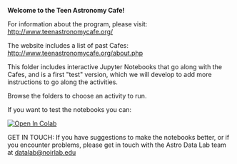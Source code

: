 **Welcome to the Teen Astronomy Cafe!**

For information about the program, please visit: http://www.teenastronomycafe.org/  

The website includes a list of past Cafes: http://www.teenastronomycafe.org/about.php  

This folder includes interactive Jupyter Notebooks that go along with the Cafes, and is a first "test" version, which we will develop to add more instructions to go along the activities.  

Browse the folders to choose an activity to run.  

If you want to test the notebooks you can: 

[![Open In Colab](https://colab.research.google.com/assets/colab-badge.svg)](https://colab.research.google.com/github/astro-datalab/notebooks-latest)

GET IN TOUCH: If you have suggestions to make the notebooks better, or if you encounter problems, please get in touch with the Astro Data Lab team at datalab@noirlab.edu


